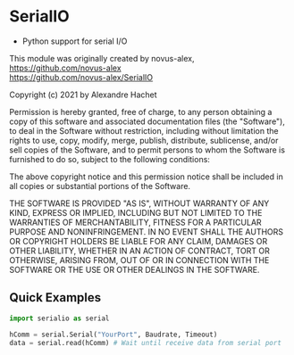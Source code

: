 # SerialIO
 * Python support for serial I/O
 
This module was originally created by novus-alex,
<br>https://github.com/novus-alex
<br>https://github.com/novus-alex/SerialIO
 
Copyright (c) 2021 by Alexandre Hachet

Permission is hereby granted, free of charge, to any person obtaining a copy
of this software and associated documentation files (the "Software"), to deal
in the Software without restriction, including without limitation the rights
to use, copy, modify, merge, publish, distribute, sublicense, and/or sell
copies of the Software, and to permit persons to whom the Software is
furnished to do so, subject to the following conditions:

The above copyright notice and this permission notice shall be included in all
copies or substantial portions of the Software.

THE SOFTWARE IS PROVIDED "AS IS", WITHOUT WARRANTY OF ANY KIND, EXPRESS OR
IMPLIED, INCLUDING BUT NOT LIMITED TO THE WARRANTIES OF MERCHANTABILITY,
FITNESS FOR A PARTICULAR PURPOSE AND NONINFRINGEMENT. IN NO EVENT SHALL THE
AUTHORS OR COPYRIGHT HOLDERS BE LIABLE FOR ANY CLAIM, DAMAGES OR OTHER
LIABILITY, WHETHER IN AN ACTION OF CONTRACT, TORT OR OTHERWISE, ARISING FROM,
OUT OF OR IN CONNECTION WITH THE SOFTWARE OR THE USE OR OTHER DEALINGS IN THE
SOFTWARE.

## Quick Examples
```python
import serialio as serial

hComm = serial.Serial("YourPort", Baudrate, Timeout)
data = serial.read(hComm) # Wait until receive data from serial port
```
